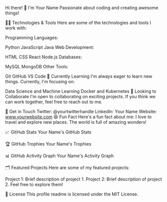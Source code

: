 Hi there! 👋
I'm Your Name
Passionate about coding and creating awesome things!

🧑‍💻 Technologies & Tools
Here are some of the technologies and tools I work with:

Programming Languages:

Python
JavaScript
Java
Web Development:

HTML
CSS
React
Node.js
Databases:

MySQL
MongoDB
Other Tools:

Git
GitHub
VS Code
🌱 Currently Learning
I'm always eager to learn new things. Currently, I'm focusing on:

Data Science and Machine Learning
Docker and Kubernetes
👯 Looking to Collaborate
I'm open to collaborating on exciting projects. If you think we can work together, feel free to reach out to me.

💬 Get in Touch
Twitter: @yourtwitterhandle
LinkedIn: Your Name
Website: www.yourwebsite.com
😄 Fun Fact
Here's a fun fact about me: I love to travel and explore new places. The world is full of amazing wonders!

📈 GitHub Stats
Your Name's GitHub Stats

🏆 GitHub Trophies
Your Name's Trophies

📊 GitHub Activity Graph
Your Name's Activity Graph

🗂️ Featured Projects
Here are some of my featured projects:

Project 1: Brief description of project 1.
Project 2: Brief description of project 2.
Feel free to explore them!

📝 License
This profile readme is licensed under the MIT License.
